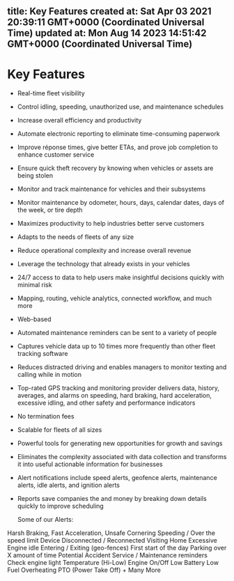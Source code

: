 
title: Key Features
created at: Sat Apr 03 2021 20:39:11 GMT+0000 (Coordinated Universal Time)
updated at: Mon Aug 14 2023 14:51:42 GMT+0000 (Coordinated Universal Time)
---

# Key Features

-   Real-time fleet visibility
-   Control idling, speeding, unauthorized use, and maintenance schedules
-   Increase overall efficiency and productivity
-   Automate electronic reporting to eliminate time-consuming paperwork
-   Improve réponse times, give better ETAs, and prove job completion to enhance customer service
-   Ensure quick theft recovery by knowing when vehicles or assets are being stolen
-   Monitor and track maintenance for vehicles and their subsystems
-   Monitor maintenance by odometer, hours, days, calendar dates, days of the week, or tire depth
-   Maximizes productivity to help industries better serve customers
-   Adapts to the needs of fleets of any size
-   Reduce operational complexity and increase overall revenue
-   Leverage the technology that already exists in your vehicles
-   24/7 access to data to help users make insightful decisions quickly with minimal risk
-   Mapping, routing, vehicle analytics, connected workflow, and much more
-   Web-based
-   Automated maintenance reminders can be sent to a variety of people
-   Captures vehicle data up to 10 times more frequently than other fleet tracking software
-   Reduces distracted driving and enables managers to monitor texting and calling while in motion
-   Top-rated GPS tracking and monitoring provider delivers data, history, averages, and alarms on speeding, hard braking, hard acceleration, excessive idling, and other safety and performance indicators
-   No termination fees
-   Scalable for fleets of all sizes
-   Powerful tools for generating new opportunities for growth and savings
-   Eliminates the complexity associated with data collection and transforms it into useful actionable information for businesses
-   Alert notifications include speed alerts, geofence alerts, maintenance alerts, idle alerts, and ignition alerts
-   Reports save companies the and money by breaking down details quickly to improve scheduling

    Some of our Alerts:

Harsh Braking, Fast Acceleration, Unsafe Cornering Speeding / Over the speed limit Device Disconnected / Reconnected Visiting Home Excessive Engine idle Entering / Exiting (geo-fences) First start of the day Parking over X amount of time Potential Accident Service / Maintenance reminders Check engine light Temperature (Hi-Low) Engine On/Off Low Battery Low Fuel Overheating PTO (Power Take Off) + Many More

          